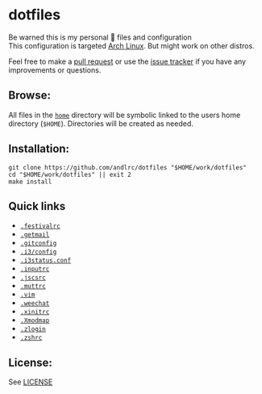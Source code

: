 dotfiles
========

Be warned this is my personal 🐧 files and configuration  
This configuration is targeted [Arch Linux][arch]. But might work on other
distros.

Feel free to make a [pull request][pulls] or use the [issue tracker][issues] if
you have any improvements or questions.

Browse:
-------

All files in the [`home`](home) directory will be symbolic linked to the users
home directory (`$HOME`). Directories will be created as needed.

Installation:
------------

	git clone https://github.com/andlrc/dotfiles "$HOME/work/dotfiles"
	cd "$HOME/work/dotfiles" || exit 2
	make install

Quick links
-----------


* [`.festivalrc`](home/.festivalrc)
* [`.getmail`](home/.getmail)
* [`.gitconfig`](home/.gitconfig)
* [`.i3/config`](home/.config/i3)
* [`.i3status.conf`](home/.i3status.conf)
* [`.inputrc`](home/.inputrc)
* [`.jscsrc`](home/.jscsrc)
* [`.muttrc`](home/.muttrc)
* [`.vim`](home/.vim)
* [`.weechat`](home/.weechat)
* [`.xinitrc`](home/.xinitrc)
* [`.Xmodmap`](home/.Xmodmap)
* [`.zlogin`](home/.zlogin)
* [`.zshrc`](home/.zshrc)

License:
--------

See [LICENSE](LICENSE)

[arch]: https://archlinux.org
[pulls]: https://github.com/andlrc/dotfiles/pulls
[issues]: https://github.com/andlrc/dotfiles/issues
